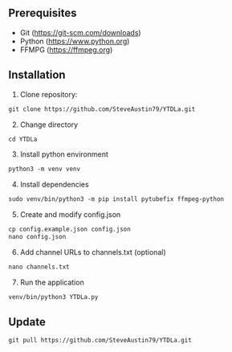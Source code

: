 ## Prerequisites
- Git (https://git-scm.com/downloads)
- Python (https://www.python.org)
- FFMPG (https://ffmpeg.org)

## Installation
1. Clone repository:
```diff
git clone https://github.com/SteveAustin79/YTDLa.git
```
2. Change directory
```diff
cd YTDLa
```
3. Install python environment
```diff
python3 -m venv venv
```
4. Install dependencies
```diff
sudo venv/bin/python3 -m pip install pytubefix ffmpeg-python
```
5. Create and modify config.json
```diff
cp config.example.json config.json
nano config.json
```
6. Add channel URLs to channels.txt (optional)
```diff
nano channels.txt
```
7. Run the application
```diff
venv/bin/python3 YTDLa.py
```

## Update
```diff
git pull https://github.com/SteveAustin79/YTDLa.git
```
